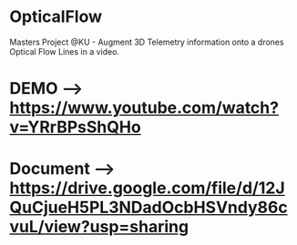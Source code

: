 # OpticalFlow
Masters Project @KU - Augment 3D Telemetry information onto a drones Optical Flow Lines in a video.

# DEMO --> https://www.youtube.com/watch?v=YRrBPsShQHo

# Document --> https://drive.google.com/file/d/12JQuCjueH5PL3NDadOcbHSVndy86cvuL/view?usp=sharing
